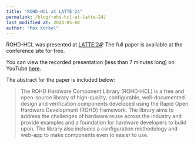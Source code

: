 ```yaml
---
title: "ROHD-HCL at LATTE'24"
permalink: /blog/rohd-hcl-at-latte-24/
last_modified_at: 2024-05-08
author: "Max Korbel"
---
```


ROHD-HCL was presented at [LATTE'24](https://capra.cs.cornell.edu/latte24/#session-6)!  The full paper is available at the conference site for free.

You can view the recorded presentation (less than 7 minutes long) on YouTube [here](https://youtu.be/P0WK6FSUjbg?si=3zzS7cSi84WGJvmI).

The abstract for the paper is included below:
> The ROHD Hardware Component Library (ROHD-HCL) is a free and open-source library of high-quality, configurable, well-documented design and verification components developed using the Rapid Open Hardware Development (ROHD) framework. The library aims to address the challenges of hardware reuse across the industry and provide examples and a foundation for hardware developers to build upon. The library also includes a configuration methodology and web-app to make components even to easier to use.
